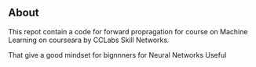 ## About 

This repot contain a code for forward propragation for course on Machine Learning on courseara by  CCLabs Skill Networks.

That  give a  good mindset for bignnners for Neural  Networks Useful

